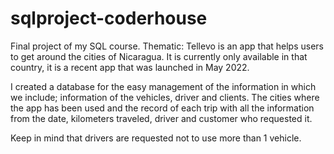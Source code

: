 # sqlproject-coderhouse
Final project of my SQL course.
Thematic: Tellevo is an app that helps users to get around the cities of Nicaragua. It is currently only available in that country, it is a recent app that was launched in May 2022.

I created a database for the easy management of the information in which we include; information of the vehicles, driver and clients. The cities where the app has been used and the record of each trip with all the information from the date, kilometers traveled, driver and customer who requested it.

Keep in mind that drivers are requested not to use more than 1 vehicle.
